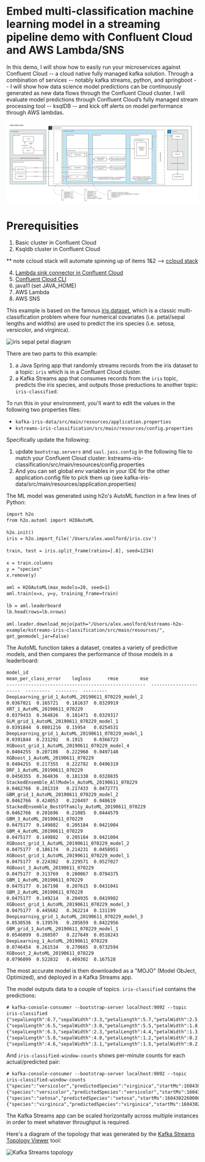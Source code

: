 # Embed multi-classification machine learning model in a streaming pipeline demo with Confluent Cloud and AWS Lambda/SNS 

In this demo, I will show how to easily run your microservices against Confluent Cloud -- a cloud native fully managed kafka solution. Through a combination of services -- notably kafka streams, python, and springboot -- I will show how data science model predictions can be continuously generated as new data flows through the Confluent Cloud cluster. I will evaluate model predictions through Confluent Cloud’s fully managed stream processing tool -- ksqlDB -- and kick off alerts on model performance through AWS lambdas. 

![high level architecture](img/microservicesReinventDemo.jpeg)

# Prerequisities
1. Basic cluster in Confluent Cloud 
2. Ksqldb cluster in Confluent Cloud 

** note ccloud stack will automate spinning up of items 1&2 --> [ccloud stack](https://docs.confluent.io/platform/current/tutorials/examples/ccloud/docs/ccloud-stack.html) 

4. [Lambda sink connector in Confluent Cloud](https://docs.confluent.io/cloud/current/connectors/cc-aws-lambda-sink.html) 
5. [Confluent Cloud CLI](https://docs.confluent.io/ccloud-cli/current/install.html) 
6. java11 (set JAVA_HOME)
7. AWS Lambda  
8. AWS SNS 

This example is based on the famous [iris dataset](https://en.wikipedia.org/wiki/Iris_flower_data_set), which is a classic multi-classification problem where four numerical covariates (i.e. petal/sepal lengths and widths) are used to predict the iris species (i.e. setosa, versicolor, and virginica).

![iris sepal petal diagram](img/iris_sepal_petal.png)

There are two parts to this example:
1. a Java Spring app that randomly streams records from the iris dataset to a topic: `iris` which is in a Confluent Cloud cluster.
2. a Kafka Streams app that consumes records from the `iris` topic, predicts the iris species, and outputs those preductions to another topic: `iris-classified`:


To run this in your environment, you'll want to edit the values in the following two properties files:
 - `kafka-iris-data/src/main/resources/application.properties`
 - `kstreams-iris-classification/src/main/resources/config.properties`

Specifically update the following: 
1. update `bootstrap.servers` and `sasl.jass.config` in the following file to match your Confluent Cloud cluster: kstreams-iris-classification/src/main/resources/config.properties
2. And you can set global env variables in your IDE for the other application.config file to pick them up (see kafka-iris-data/src/main/resources/application.properties)

The ML model was generated using h2o's AutoML function in a few lines of Python:

    import h2o
    from h2o.automl import H2OAutoML
    
    h2o.init()
    iris = h2o.import_file('/Users/alex.woolford/iris.csv')
    
    train, test = iris.split_frame(ratios=[.8], seed=1234)
    
    x = train.columns
    y = "species"
    x.remove(y)
    
    aml = H2OAutoML(max_models=20, seed=1)
    aml.train(x=x, y=y, training_frame=train)
    
    lb = aml.leaderboard
    lb.head(rows=lb.nrows)
    
    aml.leader.download_mojo(path="/Users/alex.woolford/kstreams-h2o-example/kstreams-iris-classification/src/main/resources/", get_genmodel_jar=False)

The AutoML function takes a dataset, creates a variety of predictive models, and then compares the performance of those models in a leaderboard:

    model_id                                               mean_per_class_error    logloss      rmse        mse
    ---------------------------------------------------  ----------------------  ---------  --------  ---------
    DeepLearning_grid_1_AutoML_20190611_070229_model_2                0.0367021  0.165721   0.181637  0.0329919
    XRT_1_AutoML_20190611_070229                                      0.0379433  0.364826   0.181471  0.0329317
    GLM_grid_1_AutoML_20190611_070229_model_1                         0.0391844  0.0801216  0.15954   0.0254531
    DeepLearning_grid_1_AutoML_20190611_070229_model_1                0.0391844  0.231292   0.1915    0.0366723
    XGBoost_grid_1_AutoML_20190611_070229_model_4                     0.0404255  0.207108   0.222968  0.0497148
    XGBoost_1_AutoML_20190611_070229                                  0.0404255  0.217355   0.222782  0.0496319
    DRF_1_AutoML_20190611_070229                                      0.0450355  0.364836   0.181338  0.0328835
    StackedEnsemble_AllModels_AutoML_20190611_070229                  0.0462766  0.201319   0.217433  0.0472771
    GBM_grid_1_AutoML_20190611_070229_model_2                         0.0462766  0.424053   0.220497  0.048619
    StackedEnsemble_BestOfFamily_AutoML_20190611_070229               0.0462766  0.201696   0.21085   0.0444579
    GBM_3_AutoML_20190611_070229                                      0.0475177  0.149882   0.205184  0.0421004
    GBM_4_AutoML_20190611_070229                                      0.0475177  0.149882   0.205184  0.0421004
    XGBoost_grid_1_AutoML_20190611_070229_model_2                     0.0475177  0.186174   0.214231  0.0458951
    XGBoost_grid_1_AutoML_20190611_070229_model_1                     0.0475177  0.224382   0.229571  0.0527027
    XGBoost_3_AutoML_20190611_070229                                  0.0475177  0.313769   0.280067  0.0784375
    GBM_1_AutoML_20190611_070229                                      0.0475177  0.167198   0.207615  0.0431041
    GBM_2_AutoML_20190611_070229                                      0.0475177  0.149214   0.204935  0.0419982
    XGBoost_grid_1_AutoML_20190611_070229_model_3                     0.0475177  0.445682   0.362214  0.131199
    DeepLearning_grid_1_AutoML_20190611_070229_model_3                0.0530536  0.139576   0.205659  0.0422956
    GBM_grid_1_AutoML_20190611_070229_model_1                         0.0546099  0.208507   0.227649  0.0518243
    DeepLearning_1_AutoML_20190611_070229                             0.0746454  0.261534   0.270665  0.0732594
    XGBoost_2_AutoML_20190611_070229                                  0.0796099  0.522832   0.409302  0.167528

The most accurate model is then downloaded as a "MOJO" (Model ObJect, Optimized), and deployed in a Kafka Streams app.

The model outputs data to a couple of topics. `iris-classified` contains the predictions:

    # kafka-console-consumer --bootstrap-server localhost:9092 --topic iris-classified
    {"sepalLength":6.7,"sepalWidth":3.3,"petalLength":5.7,"petalWidth":2.5,"species":"virginica","predictedSpecies":"virginica"}
    {"sepalLength":6.5,"sepalWidth":3.0,"petalLength":5.5,"petalWidth":1.8,"species":"virginica","predictedSpecies":"virginica"}
    {"sepalLength":6.3,"sepalWidth":2.3,"petalLength":4.4,"petalWidth":1.3,"species":"versicolor","predictedSpecies":"versicolor"}
    {"sepalLength":5.8,"sepalWidth":4.0,"petalLength":1.2,"petalWidth":0.2,"species":"setosa","predictedSpecies":"setosa"}
    {"sepalLength":4.6,"sepalWidth":3.1,"petalLength":1.5,"petalWidth":0.2,"species":"setosa","predictedSpecies":"setosa"}

And `iris-classified-window-counts` shows per-minute counts for each actual/predicted pair:

    # kafka-console-consumer --bootstrap-server localhost:9092 --topic iris-classified-window-counts
    {"species":"versicolor","predictedSpecies":"virginica","startMs":1604302260000,"endMs":1604302320000,"count":1}
    {"species":"versicolor","predictedSpecies":"versicolor","startMs":1604302260000,"endMs":1604302320000,"count":10}
    {"species":"setosa","predictedSpecies":"setosa","startMs":1604302260000,"endMs":1604302320000,"count":14}
    {"species":"virginica","predictedSpecies":"virginica","startMs":1604302260000,"endMs":1604302320000,"count":19}

The Kafka Streams app can be scaled horizontally across multiple instances in order to meet whatever throughput is required.

Here's a diagram of the topology that was generated by the [Kafka Streams Topology Viewer](https://zz85.github.io/kafka-streams-viz/) tool:

![Kafka Streams topology](img/topology.png)
